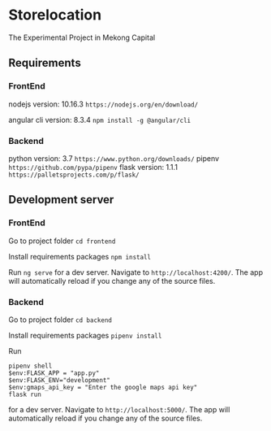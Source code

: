 # Storelocation

The Experimental Project in Mekong Capital

## Requirements
### FrontEnd
nodejs version: 10.16.3 `https://nodejs.org/en/download/`

angular cli version: 8.3.4 `npm install -g @angular/cli`

### Backend
python version: 3.7 `https://www.python.org/downloads/`
pipenv `https://github.com/pypa/pipenv`
flask version: 1.1.1 `https://palletsprojects.com/p/flask/`

## Development server
### FrontEnd
Go to project folder `cd frontend`

Install requirements packages `npm install`

Run `ng serve` for a dev server. Navigate to `http://localhost:4200/`. The app will automatically reload if you change any of the source files.

### Backend
Go to project folder `cd backend`

Install requirements packages `pipenv install`

Run 
```
pipenv shell 
$env:FLASK_APP = "app.py"
$env:FLASK_ENV="development"
$env:gmaps_api_key = "Enter the google maps api key"
flask run
```
 for a dev server. Navigate to `http://localhost:5000/`. The app will automatically reload if you change any of the source files.

